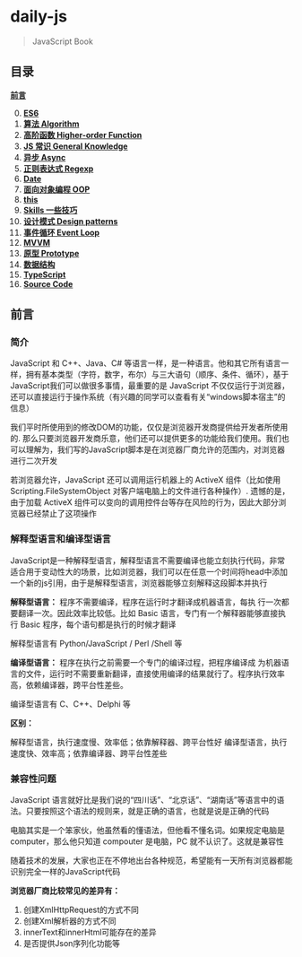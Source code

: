 # daily-js

> JavaScript Book

## 目录

**[前言](#前言)**

0. **[ES6](https://github.com/stephentian/daily-js/tree/master/00-ES6)**
1. **[算法 Algorithm](https://github.com/stephentian/daily-js/tree/master/01-Algorithm)**
2. **[高阶函数 Higher-order Function](https://github.com/stephentian/daily-js/tree/master/02-Higher-order%20Function)**
3. **[JS 常识 General Knowledge](https://github.com/stephentian/daily-js/tree/master/03-General%20Knowledge)**
4. **[异步 Async](https://github.com/stephentian/daily-js/tree/master/04-Async)**
5. **[正则表达式 Regexp](https://github.com/stephentian/daily-js/tree/master/05-Regexp)**
6. **[Date](https://github.com/stephentian/daily-js/tree/master/06-Date)**
7. **[面向对象编程 OOP](https://github.com/stephentian/daily-js/tree/master/07-OOP)**
8. **[this](https://github.com/stephentian/daily-js/tree/master/08-This)**
9. **[Skills 一些技巧](https://github.com/stephentian/daily-js/tree/master/09-Skills)**
10. **[设计模式 Design patterns](https://github.com/stephentian/daily-js/tree/master/10-Design-patterns)**
11. **[事件循环 Event Loop](https://github.com/stephentian/daily-js/tree/master/11-Event%20Loop)**
12. **[MVVM](https://github.com/stephentian/daily-js/tree/master/12-MVVM)**
13. **[原型 Prototype](https://github.com/stephentian/daily-js/tree/master/13-Prototype)**
14. **[数据结构](https://github.com/stephentian/daily-js/tree/master/14-DataStructure)**
15. **[TypeScript](https://github.com/stephentian/daily-js/tree/master/15-TypeScript)**
16. **[Source Code](https://github.com/stephentian/daily-js/tree/master/16-Source%20Code)**

## 前言

### 简介

JavaScript 和 C++、Java、C# 等语言一样，是一种语言。他和其它所有语言一样，拥有基本类型（字符，数字，布尔）与三大语句（顺序、条件、循环），基于JavaScript我们可以做很多事情，最重要的是 JavaScript 不仅仅运行于浏览器，还可以直接运行于操作系统（有兴趣的同学可以查看有关“windows脚本宿主”的信息）

我们平时所使用到的修改DOM的功能，仅仅是浏览器开发商提供给开发者所使用的. 那么只要浏览器开发商乐意，他们还可以提供更多的功能给我们使用。我们也可以理解为，我们写的JavaScript脚本是在浏览器厂商允许的范围内，对浏览器进行二次开发

若浏览器允许，JavaScript 还可以调用运行机器上的 ActiveX 组件（比如使用 Scripting.FileSystemObject 对客户端电脑上的文件进行各种操作）. 遗憾的是，由于加载 ActiveX 组件可以变向的调用控件台等存在风险的行为，因此大部分浏览器已经禁止了这项操作

### 解释型语言和编译型语言

JavaScript是一种解释型语言，解释型语言不需要编译也能立刻执行代码，非常适合用于变动性大的场景，比如浏览器，我们可以在任意一个时间将head中添加一个新的js引用，由于是解释型语言，浏览器能够立刻解释这段脚本并执行

**解释型语言：**
程序不需要编译，程序在运行时才翻译成机器语言，每执 行一次都要翻译一次。因此效率比较低。比如 Basic 语言，专门有一个解释器能够直接执行 Basic 程序，每个语句都是执行的时候才翻译

解释型语言有 Python/JavaScript / Perl /Shell 等

**编译型语言：**
程序在执行之前需要一个专门的编译过程，把程序编译成 为机器语言的文件，运行时不需要重新翻译，直接使用编译的结果就行了。程序执行效率高，依赖编译器，跨平台性差些。

编译型语言有 C、C++、Delphi 等

**区别：**

解释型语言，执行速度慢、效率低；依靠解释器、跨平台性好
编译型语言，执行速度快、效率高；依靠编译器、跨平台性差些

### 兼容性问题

JavaScript 语言就好比是我们说的“四川话”、“北京话”、“湖南话”等语言中的语法。只要按照这个语法的规则来，就是正确的语言，也就是说是正确的代码

电脑其实是一个笨家伙，他虽然看的懂语法，但他看不懂名词。如果规定电脑是 computer，那么他只知道 compouter 是电脑，PC 就不认识了。这就是兼容性

随着技术的发展，大家也正在不停地出台各种规范，希望能有一天所有浏览器都能识别完全一样的JavaScript代码

**浏览器厂商比较常见的差异有：**

1. 创建XmlHttpRequest的方式不同
2. 创建Xml解析器的方式不同
3. innerText和innerHtml可能存在的差异
4. 是否提供Json序列化功能等
